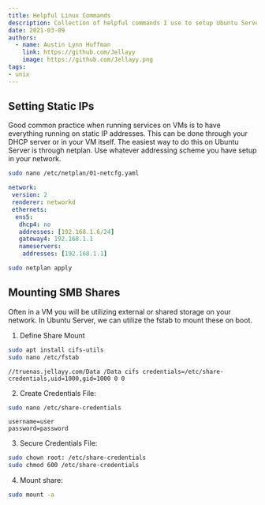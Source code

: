 ```yaml
---
title: Helpful Linux Commands
description: Collection of helpful commands I use to setup Ubuntu Server VMs
date: 2021-03-09
authors:
  - name: Austin Lynn Huffman
    link: https://github.com/Jellayy
    image: https://github.com/Jellayy.png
tags:
- unix
---
```


## Setting Static IPs

Good common practice when running services on VMs is to have everything running on static IP addresses. This can be done through your DHCP server or in your VM itself. The easiest way to do this on Ubuntu Server is through netplan. Use whatever addressing scheme you have setup in your network.

```sh
sudo nano /etc/netplan/01-netcfg.yaml
```
```yml
network:
 version: 2
 renderer: networkd
 ethernets:
  ens5:
   dhcp4: no
   addresses: [192.168.1.6/24]
   gateway4: 192.168.1.1
   nameservers:
    addresses: [192.168.1.1]
```
```sh
sudo netplan apply
```

## Mounting SMB Shares

Often in a VM you will be utilizing external or shared storage on your network. In Ubuntu Server, we can utilize the fstab to mount these on boot.

1. Define Share Mount

```sh
sudo apt install cifs-utils
sudo nano /etc/fstab
```
```
//truenas.jellayy.com/Data /Data cifs credentials=/etc/share-credentials,uid=1000,gid=1000 0 0
```

2. Create Credentials File:

```sh
sudo nano /etc/share-credentials
```
```
username=user
password=password
```

3. Secure Credentials File:

```sh
sudo chown root: /etc/share-credentials
sudo chmod 600 /etc/share-credentials
```

4. Mount share:

```sh
sudo mount -a
```
